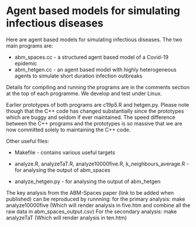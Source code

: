 # Agent based models for simulating infectious diseases

Here are agent based models for simulating infectious diseases. The two main
programs are:

- abm_spaces.cc - a structured agent based model of a Covid-19 epidemic
- abm_hetgen.cc - an agent based model with highly heterogeneous agents to simulate
  short duration infection outbreaks

Details for compiling and running the programs are in the comments section at
the top of each programme. We develop and test under Linux.

Earlier prototypes of both programs are c19p5.R and hetgen.py. Please note
though that the C++ code has changed substantially since the prototypes which
are buggy and seldom if ever maintained. The speed difference between the C++
programs and the prototypes is so massive that we are now committed solely to
maintaining the C++ code.

Other useful files:

- Makefile - contains various useful targets

- analyze.R, analyzeTaT.R, analyze10000five.R, k_neighbours_average.R - for analysing the output of
  abm_spaces 
- analyze_hetgen.py - for analysing the output of abm_hetgen

The key analysis from the ABM-Spaces paper (link to be added when published) can be reproduced by runnning:
	for the primary analysis: make analyze10000five (Which will render analysis in five.htm and combine all the raw data in abm_spaces_output.csv)
	For the secondary analysis: make analyzeTaT (Which will render analysis in ten.htm)

